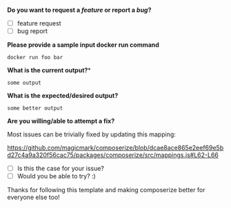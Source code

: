 <!-- *Before creating an issue please make sure you are using the latest version of composerize/cleared your browser cache.* -->

**Do you want to request a *feature* or report a *bug*?**

- [ ] feature request
- [ ] bug report

**Please provide a sample input docker run command**
```
docker run foo bar
```

**What is the current output?***
```
some output
```

**What is the expected/desired output?**
```
some better output
```

**Are you willing/able to attempt a fix?**

Most issues can be trivially fixed by updating this mapping: 

https://github.com/magicmark/composerize/blob/dcae8ace865e2eef69e5bd27c4a9a320f56cac75/packages/composerize/src/mappings.js#L62-L66

- [ ] Is this the case for your issue?
- [ ] Would you be able to try? :) 

Thanks for following this template and making composerize better for everyone else too!
